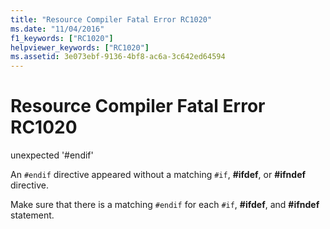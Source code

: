 ```yaml
---
title: "Resource Compiler Fatal Error RC1020"
ms.date: "11/04/2016"
f1_keywords: ["RC1020"]
helpviewer_keywords: ["RC1020"]
ms.assetid: 3e073ebf-9136-4bf8-ac6a-3c642ed64594
---
```

# Resource Compiler Fatal Error RC1020

unexpected '#endif'

An `#endif` directive appeared without a matching `#if`, **#ifdef**, or **#ifndef** directive.

Make sure that there is a matching `#endif` for each `#if`, **#ifdef**, and **#ifndef** statement.
